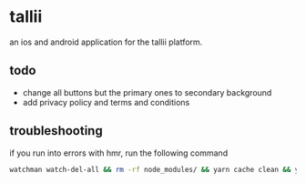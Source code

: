 # tallii

an ios and android application for the tallii platform.

## todo

- change all buttons but the primary ones to secondary background
- add privacy policy and terms and conditions

## troubleshooting

if you run into errors with hmr, run the following command

```sh
watchman watch-del-all && rm -rf node_modules/ && yarn cache clean && yarn install && yarn start -- --reset-cache
```
